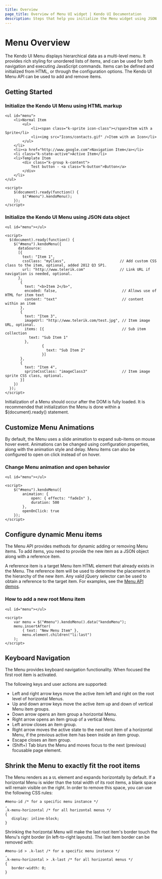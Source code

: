 ```yaml
---
title: Overview
page_title: Overview of Menu UI widget | Kendo UI Documentation
description: Steps that help you initialize the Menu widget using JSON data object and customize animation.
---
```


# Menu Overview

The Kendo UI Menu displays hierarchical data as a multi-level menu. It provides rich styling for unordered lists
of items, and can be used for both navigation and executing JavaScript commands. Items can be defined and
initialized from HTML, or through the configuration options. The Kendo UI Menu API can be used to add and remove items.


## Getting Started

### Initialize the Kendo UI Menu using HTML markup

    <ul id="menu">
        <li>Normal Item
            <ul>
                <li><span class="k-sprite icon-class"></span>Item with a Sprite</li>
                <li><img src="Icons/contacts.gif" />Item with an Icon</li>
            </ul>
        </li>
        <li><a href="http://www.google.com">Navigation Item</a></li>
        <li class="k-state-active">Active Item</li>
        <li>Template Item
            <div class="k-group k-content">
                Test button - <a class="k-button">Button</a>
            </div>
        </li>
    </ul>

    <script>
        $(document).ready(function() {
            $("#menu").kendoMenu();
        });
    </script>

### Initialize the Kendo UI Menu using JSON data object
    
    <ul id="menu"></ul>

    <script>
      $(document).ready(function() {
        $("#menu").kendoMenu({
          dataSource:
          [{
            text: "Item 1",
            cssClass: "myClass",                         // Add custom CSS class to the item, optional, added 2012 Q3 SP1.
            url: "http://www.telerik.com"                // Link URL if navigation is needed, optional.
          },
           {
             text: "<b>Item 2</b>",
             encoded: false,                              // Allows use of HTML for item text
             content: "text"                              // content within an item
           },
           {
             text: "Item 3",
             imageUrl: "http://www.telerik.com/test.jpg", // Item image URL, optional.
             items: [{                                    // Sub item collection
               text: "Sub Item 1"
             },
                     {
                       text: "Sub Item 2"
                     }]
           },
           {
             text: "Item 4",
             spriteCssClass: "imageClass3"                // Item image sprite CSS class, optional.
           }]
        })
      });
    </script>

Initialization of a Menu should occur after the DOM is fully loaded. It is recommended that initialization the Menu is done within a $(document).ready() statement.

## Customize Menu Animations

By default, the Menu uses a slide animation to expand sub-items on mouse hover event. Animations can be changed using configuration properties, along with the animation style and delay. Menu items can also be configured to open on click instead of on hover.

### Change Menu animation and open behavior
    <ul id="menu"></ul>

    <script>
        $("#menu").kendoMenu({
            animation: {
                open: { effects: "fadeIn" },
                duration: 500
            },
            openOnClick: true
        });
    </script>

## Configure dynamic Menu items

The Menu API provides methods for dynamic adding
or removing Menu items. To add items, you need to provide the new item as a JSON
object along with a reference item.


A reference item is a target Menu item HTML element that already exists in the Menu. The reference item will be used to determine the
placement in the hierarchy of the new item. Any valid jQuery selector can be used to obtain a reference to the target item. For examples, see the [Menu API demos](http://demos.telerik.com/kendo-ui/web/menu/api.html).

### How to add a new root Menu item
    <ul id="menu"></ul>

    <script>
        var menu = $("#menu").kendoMenu().data("kendoMenu");
        menu.insertAfter(
            { text: "New Menu Item" },
            menu.element.children("li:last")
        );
    </script>

## Keyboard Navigation

The Menu provides keyboard navigation functionality. When focused the first root item is activated.

The following keys and user actions are supported:

* Left and right arrow keys move the active item left and right on the root level of horizontal Menus.
* Up and down arrow keys move the active item up and down of vertical Menu item groups.
* Down arrow opens an item group a horizontal Menu.
* Right arrow opens an item group of a vertical Menu.
* Left arrow closes an item group.
* Right arrow moves the active state to the next root item of a horizontal Menu, if the previous active item has been inside an item group.
* Escape closes an item group.
* (Shift+) Tab blurs the Menu and moves focus to the next (previous) focusable page element.

## Shrink the Menu to exactly fit the root items

The Menu renders as a `UL` element and expands horizontally by default.
If a horizontal Menu is wider than the total width of its root items, a blank space will remain visible on the right. In order to remove this space, you can use the following CSS rules:


    #menu-id /* for a specific menu instance */
    ,
    .k-menu-horizontal /* for all horizontal menus */
    {
       display: inline-block;
    }

Shrinking the horizontal Menu will make the last root item's border touch the Menu's right border (in left-to-right layouts). The last item border can be removed with:

    #menu-id > .k-last /* for a specific menu instance */
    ,
    .k-menu-horizontal > .k-last /* for all horizontal menus */
    {
       border-width: 0;
    }
